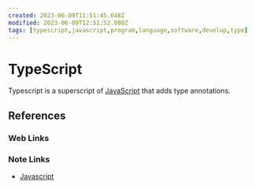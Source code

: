 ```yaml
---
created: 2023-06-09T11:51:45.648Z
modified: 2023-06-09T12:51:52.000Z
tags: [typescript,javascript,program,language,software,develop,type]
---
```

# TypeScript

Typescript is a superscript of [JavaScript][-js] that adds type annotations.

## References

### Web Links

<!-- Hidden References -->

### Note Links

* [Javascript][-js]

<!-- Hidden References -->
[-js]: javascript.md "Javascript"
